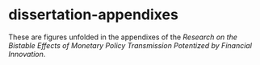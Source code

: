 # dissertation-appendixes
These are figures unfolded in the appendixes of the _Research on the Bistable Effects of Monetary Policy Transmission Potentized by Financial Innovation_.
